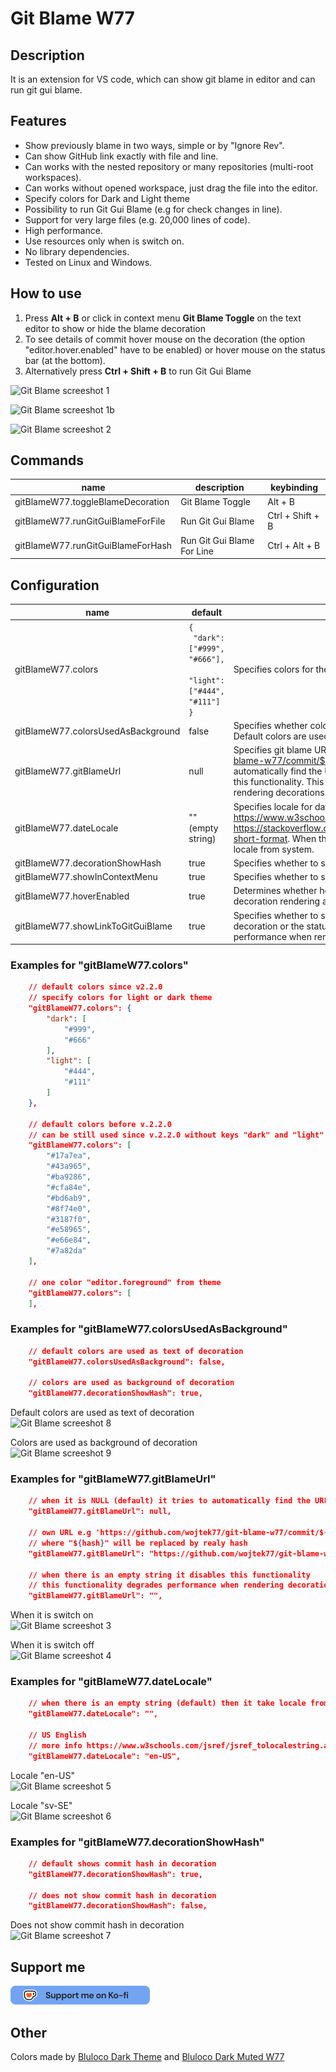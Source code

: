# Git Blame W77

## Description
It is an extension for VS code, which can show git blame in editor and can run git gui blame.

## Features
- Show previously blame in two ways, simple or by "Ignore Rev".
- Can show GitHub link exactly with file and line.
- Can works with the nested repository or many repositories (multi-root workspaces).
- Can works without opened workspace, just drag the file into the editor.
- Specify colors for Dark and Light theme
- Possibility to run Git Gui Blame (e.g for check changes in line).
- Support for very large files (e.g. 20,000 lines of code).
- High performance.
- Use resources only when is switch on.
- No library dependencies.
- Tested on Linux and Windows.

## How to use
1. Press **Alt + B** or click in context menu **Git Blame Toggle** on the text editor to show or hide the blame decoration
2. To see details of commit hover mouse on the decoration (the option "editor.hover.enabled" have to be enabled) or hover mouse on the status bar (at the bottom).
3. Alternatively press **Ctrl + Shift + B** to run Git Gui Blame

![Git Blame screeshot 1](images/screenshot1.png)

![Git Blame screeshot 1b](images/screenshot1b.png)

![Git Blame screeshot 2](images/screenshot2.png)

## Commands
| name | description | keybinding |
| - | - | - |
gitBlameW77.toggleBlameDecoration | Git Blame Toggle | Alt + B
gitBlameW77.runGitGuiBlameForFile | Run Git Gui Blame | Ctrl + Shift + B
gitBlameW77.runGitGuiBlameForHash | Run Git Gui Blame For Line | Ctrl + Alt + B

## Configuration
| name | default | description |
| - | - | - |
gitBlameW77.colors | <code>{<br> "dark": ["#999", "#666"],<br> "light": ["#444", "#111"]<br>}</code> | Specifies colors for the blame decoration.
gitBlameW77.colorsUsedAsBackground | false | Specifies whether colors are used as background of decoration. Default colors are used as text of decoration.
gitBlameW77.gitBlameUrl | null | Specifies git blame URL e.g 'https://github.com/wojtek77/git-blame-w77/commit/${hash}'. When it is NULL (default) it tries to automatically find the URL. When there is an empty string it disables this functionality. This functionality degrades performance when rendering decorations.
gitBlameW77.dateLocale | "" (empty string) | Specifies locale for date e.g 'en-US'. More locales here https://www.w3schools.com/jsref/jsref_tolocalestring.asp or https://stackoverflow.com/questions/27939773/tolocaledatestring-short-format. When there is an empty string (default) then it take locale from system.
gitBlameW77.decorationShowHash | true | Specifies whether to show commit hash or not in decoration.
gitBlameW77.showInContextMenu | true | Specifies whether to show in the context menu 'Git Blame Toggle'.
gitBlameW77.hoverEnabled | true | Determines whether hover show in extension. If FALSE it speeds up decoration rendering a lot.
gitBlameW77.showLinkToGitGuiBlame | true | Specifies whether to show link to Git Gui Blame in hover of the decoration or the status bar. This functionality degrades performance when rendering the decoration.

### Examples for "gitBlameW77.colors"

```json
    // default colors since v2.2.0
    // specify colors for light or dark theme
    "gitBlameW77.colors": {
        "dark": [
            "#999",
            "#666"
        ],
        "light": [
            "#444",
            "#111"
        ]
    },

    // default colors before v.2.2.0
    // can be still used since v.2.2.0 without keys "dark" and "light"
    "gitBlameW77.colors": [
        "#17a7ea",
        "#43a965",
        "#ba9286",
        "#cfa84e",
        "#bd6ab9",
        "#8f74e0",
        "#3187f0",
        "#e58965",
        "#e66e84",
        "#7a82da"
    ],

    // one color "editor.foreground" from theme
    "gitBlameW77.colors": [
    ],
```

### Examples for "gitBlameW77.colorsUsedAsBackground"

```json
    // default colors are used as text of decoration
    "gitBlameW77.colorsUsedAsBackground": false,
    
    // colors are used as background of decoration
    "gitBlameW77.decorationShowHash": true,
```
Default colors are used as text of decoration\
![Git Blame screeshot 8](images/screenshot8.png)

Colors are used as background of decoration\
![Git Blame screeshot 9](images/screenshot9.png)

### Examples for "gitBlameW77.gitBlameUrl"

```json
    // when it is NULL (default) it tries to automatically find the URL
    "gitBlameW77.gitBlameUrl": null,
    
    // own URL e.g 'https://github.com/wojtek77/git-blame-w77/commit/${hash}'
    // where "${hash}" will be replaced by realy hash
    "gitBlameW77.gitBlameUrl": "https://github.com/wojtek77/git-blame-w77/commit/${hash}",
    
    // when there is an empty string it disables this functionality
    // this functionality degrades performance when rendering decorations
    "gitBlameW77.gitBlameUrl": "",
```
When it is switch on\
![Git Blame screeshot 3](images/screenshot3.png)

When it is switch off\
![Git Blame screeshot 4](images/screenshot4.png)

### Examples for "gitBlameW77.dateLocale"

```json
    // when there is an empty string (default) then it take locale from system
    "gitBlameW77.dateLocale": "",
    
    // US English
    // more info https://www.w3schools.com/jsref/jsref_tolocalestring.asp
    "gitBlameW77.dateLocale": "en-US",
```
Locale "en-US"\
![Git Blame screeshot 5](images/screenshot5_en-US.png)

Locale "sv-SE"\
![Git Blame screeshot 6](images/screenshot6_sv-SE.png)

### Examples for "gitBlameW77.decorationShowHash"

```json
    // default shows commit hash in decoration
    "gitBlameW77.decorationShowHash": true,
    
    // does not show commit hash in decoration
    "gitBlameW77.decorationShowHash": false,
```
Does not show commit hash in decoration\
![Git Blame screeshot 7](images/screenshot7.png)

## Support me
[![ko-fi](images/ko-fi.png)](https://ko-fi.com/w77w77)

## Other
Colors made by [Bluloco Dark Theme](https://marketplace.visualstudio.com/items?itemName=uloco.theme-bluloco-dark) and [Bluloco Dark Muted W77](https://marketplace.visualstudio.com/items?itemName=W77.bluloco-dark-muted-theme-w77)
